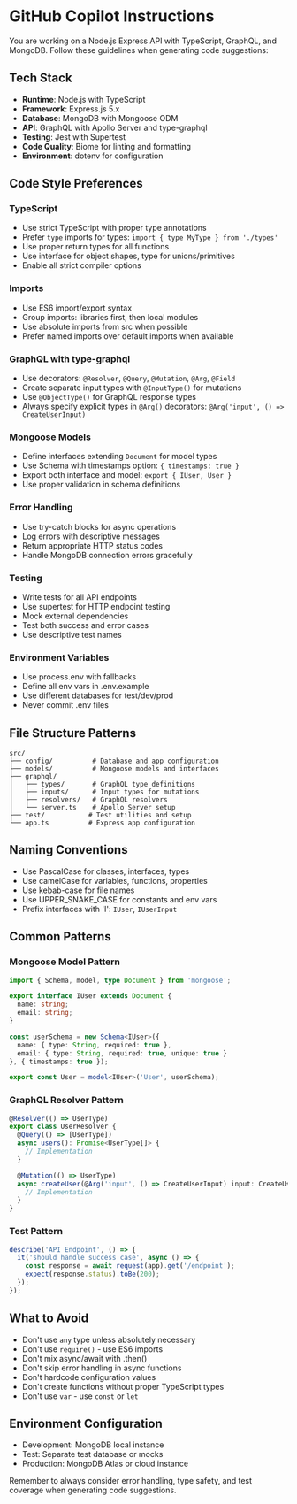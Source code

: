 # GitHub Copilot Instructions

You are working on a Node.js Express API with TypeScript, GraphQL, and MongoDB. Follow these guidelines when generating code suggestions:

## Tech Stack
- **Runtime**: Node.js with TypeScript
- **Framework**: Express.js 5.x
- **Database**: MongoDB with Mongoose ODM
- **API**: GraphQL with Apollo Server and type-graphql
- **Testing**: Jest with Supertest
- **Code Quality**: Biome for linting and formatting
- **Environment**: dotenv for configuration

## Code Style Preferences

### TypeScript
- Use strict TypeScript with proper type annotations
- Prefer `type` imports for types: `import { type MyType } from './types'`
- Use proper return types for all functions
- Use interface for object shapes, type for unions/primitives
- Enable all strict compiler options

### Imports
- Use ES6 import/export syntax
- Group imports: libraries first, then local modules
- Use absolute imports from src when possible
- Prefer named imports over default imports when available

### GraphQL with type-graphql
- Use decorators: `@Resolver`, `@Query`, `@Mutation`, `@Arg`, `@Field`
- Create separate input types with `@InputType()` for mutations
- Use `@ObjectType()` for GraphQL response types
- Always specify explicit types in `@Arg()` decorators: `@Arg('input', () => CreateUserInput)`

### Mongoose Models
- Define interfaces extending `Document` for model types
- Use Schema with timestamps option: `{ timestamps: true }`
- Export both interface and model: `export { IUser, User }`
- Use proper validation in schema definitions

### Error Handling
- Use try-catch blocks for async operations
- Log errors with descriptive messages
- Return appropriate HTTP status codes
- Handle MongoDB connection errors gracefully

### Testing
- Write tests for all API endpoints
- Use supertest for HTTP endpoint testing
- Mock external dependencies
- Test both success and error cases
- Use descriptive test names

### Environment Variables
- Use process.env with fallbacks
- Define all env vars in .env.example
- Use different databases for test/dev/prod
- Never commit .env files

## File Structure Patterns
```
src/
├── config/          # Database and app configuration
├── models/          # Mongoose models and interfaces
├── graphql/
│   ├── types/       # GraphQL type definitions
│   ├── inputs/      # Input types for mutations
│   ├── resolvers/   # GraphQL resolvers
│   └── server.ts    # Apollo Server setup
├── test/           # Test utilities and setup
└── app.ts          # Express app configuration
```

## Naming Conventions
- Use PascalCase for classes, interfaces, types
- Use camelCase for variables, functions, properties
- Use kebab-case for file names
- Use UPPER_SNAKE_CASE for constants and env vars
- Prefix interfaces with 'I': `IUser`, `IUserInput`

## Common Patterns

### Mongoose Model Pattern
```typescript
import { Schema, model, type Document } from 'mongoose';

export interface IUser extends Document {
  name: string;
  email: string;
}

const userSchema = new Schema<IUser>({
  name: { type: String, required: true },
  email: { type: String, required: true, unique: true }
}, { timestamps: true });

export const User = model<IUser>('User', userSchema);
```

### GraphQL Resolver Pattern
```typescript
@Resolver(() => UserType)
export class UserResolver {
  @Query(() => [UserType])
  async users(): Promise<UserType[]> {
    // Implementation
  }

  @Mutation(() => UserType)
  async createUser(@Arg('input', () => CreateUserInput) input: CreateUserInput): Promise<UserType> {
    // Implementation
  }
}
```

### Test Pattern
```typescript
describe('API Endpoint', () => {
  it('should handle success case', async () => {
    const response = await request(app).get('/endpoint');
    expect(response.status).toBe(200);
  });
});
```

## What to Avoid
- Don't use `any` type unless absolutely necessary
- Don't use `require()` - use ES6 imports
- Don't mix async/await with .then()
- Don't skip error handling in async functions
- Don't hardcode configuration values
- Don't create functions without proper TypeScript types
- Don't use `var` - use `const` or `let`

## Environment Configuration
- Development: MongoDB local instance
- Test: Separate test database or mocks
- Production: MongoDB Atlas or cloud instance

Remember to always consider error handling, type safety, and test coverage when generating code suggestions.